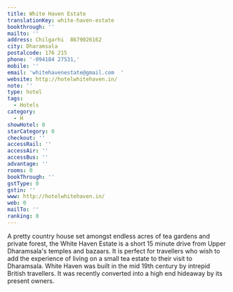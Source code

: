 ```yaml
---
title: White Haven Estate
translationKey: white-haven-estate
bookthrough: ''
mailto: ''
address: Chilgarhi  8679026162
city: Dharamsala
postalcode: 176 215
phone: '-094184 27531,'
mobile: ''
email: 'whitehavenestate@gmail.com  '
website: http://hotelwhitehaven.in/
note: ''
type: hotel
tags:
  - Hotels
category:
  - H
showHotel: 0
starCategory: 0
checkout: ''
accessRail: ''
accessAir: ''
accessBus: ''
advantage: ''
rooms: 0
bookThrough: ''
gstType: 0
gstin: ''
www: http://hotelwhitehaven.in/
web: 0
mailTo: ''
ranking: 0
---
```







A pretty country house set amongst endless acres of tea gardens and private forest, the White Haven Estate is a short 15 minute drive from Upper Dharamsala's temples and bazaars.     It is perfect for travellers who wish to add the experience of living on a small tea estate to their visit to Dharamsala.    White Haven was built in the mid 19th century by intrepid British travellers. It was recently converted into a high end hideaway by its present owners.